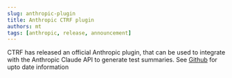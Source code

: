 ```yaml
---
slug: anthropic-plugin
title: Anthropic CTRF plugin
authors: mt
tags: [anthropic, release, announcement]
---
```


CTRF has released an official Anthropic plugin, that can be used to integrate with the Anthropic Claude API to generate test summaries. See [Github](https://github.com/ctrf-io/ai-test-reporter) for upto date information
